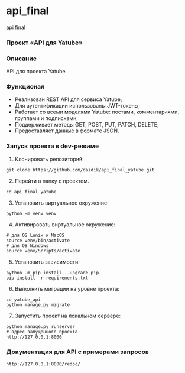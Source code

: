 # api_final
api final
### Проект «API для Yatube»

### Описание
API для проекта Yatube.

### Функционал
- Реализован REST API для сервиса Yatube;
- Для аутентификации использованы JWT-токены;
- Работает со всеми моделями Yatube: постами, комментариями, группами и подписками;
- Поддерживает методы GET, POST, PUT, PATCH, DELETE;
- Предоставляет данные в формате JSON.

### Запуск проекта в dev-режиме
1. Клонировать репозиторий: 
```
git clone https://github.com/dazdik/api_final_yatube.git
```
2. Перейти в папку с проектом.
```
cd api_final_yatube
```

3. Установить виртуальное окружение:
```
python -m venv venv
``` 
4. Активировать виртуальное окружение:
```
# для OS Lunix и MacOS
source venv/bin/activate
# для OS Windows
source venv/Scripts/activate
```
5. Установить зависимости:
```
python -m pip install --upgrade pip
pip install -r requirements.txt
```
6. Выполнить миграции на уровне проекта:
```
cd yatube_api
python manage.py migrate
````
7. Запустить проект на локальном сервере:
```
python manage.py runserver
# адрес запущенного проекта
http://127.0.0.1:8000
```

### Документация для API с примерами запросов
```
http://127.0.0.1:8000/redoc/
```
